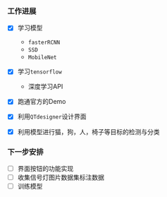 ### 工作进展

+ [x] 学习模型
  + `fasterRCNN`
  + `SSD`
  + `MobileNet`
+ [x] 学习`tensorflow`
  + 深度学习API
+ [x] 跑通官方的Demo
+ [x] 利用`QTdesigner`设计界面
+ [x] 利用模型进行猫，狗，人，椅子等目标的检测与分类



### 下一步安排

+ [ ] 界面按钮的功能实现
+ [ ] 收集信号灯图片数据集标注数据
+ [ ] 训练模型